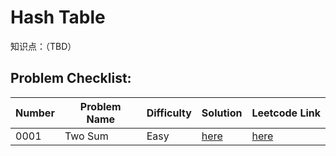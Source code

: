 # Hash Table

知识点：（TBD）

## Problem Checklist:

Number|Problem Name                             |Difficulty|Solution                                             |Leetcode Link
------|-----------------------------------------|----------|-----------------------------------------------------|---------------------------------------
0001  |Two Sum                                  |Easy      |[here](Solutions/0001.Two_Sum/)                      |[here](https://leetcode.com/problems/two-sum/)
